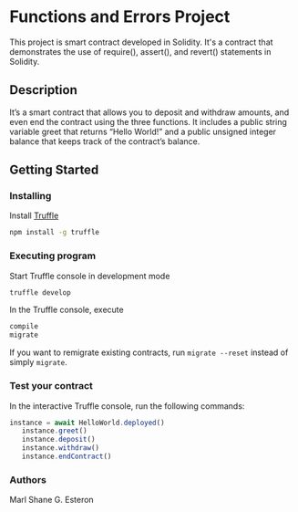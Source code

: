 # Functions and Errors Project

This project is smart contract developed in Solidity. It's a contract that demonstrates the use of require(), assert(), and revert() statements in Solidity.

## Description

 It’s a smart contract that allows you to deposit and withdraw amounts, and even end the contract using the three functions. It includes a public string variable greet that returns “Hello World!” and a public unsigned integer balance that keeps track of the contract’s balance.

## Getting Started

### Installing

Install [Truffle](https://github.com/trufflesuite/truffle)

   ```bash
   npm install -g truffle
   ```

### Executing program

Start Truffle console in development mode
   ```bash
   truffle develop
   ```
In the Truffle console, execute
   ```bash
   compile
   migrate
   ```
If you want to remigrate existing contracts, run `migrate --reset` instead of simply `migrate`.

### Test your contract
   In the interactive Truffle console, run the following commands:
   ```javascript
   instance = await HelloWorld.deployed()
      instance.greet()
      instance.deposit()
      instance.withdraw()
      instance.endContract()
```

### Authors 
Marl Shane G. Esteron
